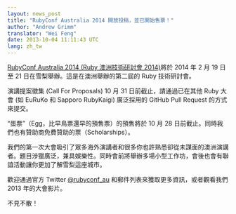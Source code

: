 ```yaml
---
layout: news_post
title: "RubyConf Australia 2014 開放投稿，並已開始售票！"
author: "Andrew Grimm"
translator: "Wei Feng"
date: 2013-10-04 11:11:43 UTC
lang: zh_tw
---
```


[RubyConf Australia 2014 (Ruby 澳洲技術研討會 2014)][1]將於 2014 年 2 月 19 日至 21 日在雪梨舉辦。這是在澳洲舉辦的第二屆的 Ruby 技術研討會。

演講提案徵集 (Call For Proposals) 10 月 31 日前截止，請通過已在其他 Ruby 大會 (如 EuRuKo 和 Sapporo RubyKaigi) 廣泛採用的 GitHub Pull Request 的方式來提交。

“蛋票”（Egg，比早鳥票還早的預售票）的預售將於 10 月 28 日前截止。同時我們也有贊助商免費贊助的票（Scholarships）。

我們的第一次大會吸引了眾多海外演講者和很多你也許熟悉卻從未謀面的澳洲演講者。題目涉獵廣泛，兼具娛樂性。同時會前將舉辦多場小型工作坊，會後也會有聯誼活動讓你更加了解雪梨這座城市。

歡迎通過官方 Twitter [@rubyconf_au][2] 和郵件列表來獲取更多資訊，或者觀看我們 2013 年的大會影片。

不見不散！

[1]: http://www.rubyconf.org.au/
[2]: http://twitter.com/rubyconf_au
